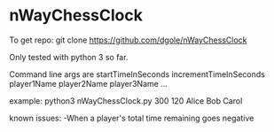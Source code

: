 # nWayChessClock

To get repo:
git clone https://github.com/dgole/nWayChessClock

Only tested with python 3 so far.

Command line args are startTimeInSeconds incrementTimeInSeconds player1Name player2Name player3Name ... 

example: python3 nWayChessClock.py 300 120 Alice Bob Carol


known issues: 
-When a player's total time remaining goes negative
